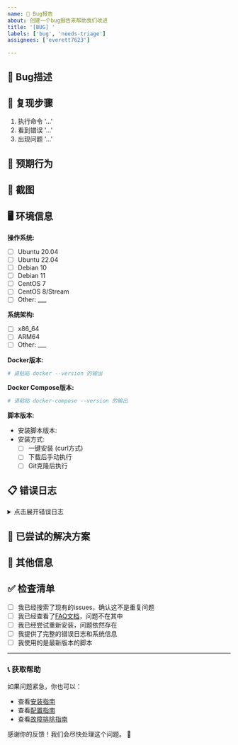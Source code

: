 ```yaml
---
name: 🐛 Bug报告
about: 创建一个bug报告来帮助我们改进
title: '[BUG] '
labels: ['bug', 'needs-triage']
assignees: ['everett7623']

---
```


## 🐛 Bug描述
<!-- 简洁明了地描述这个bug -->

## 🔄 复现步骤
<!-- 详细描述如何复现这个问题 -->
1. 执行命令 '...'
2. 看到错误 '...'
3. 出现问题 '...'

## 🎯 预期行为
<!-- 描述你期望发生什么 -->

## 📸 截图
<!-- 如果适用，添加截图来帮助解释你的问题 -->

## 🖥️ 环境信息
<!-- 请完整填写以下信息 -->

**操作系统:** 
- [ ] Ubuntu 20.04
- [ ] Ubuntu 22.04
- [ ] Debian 10
- [ ] Debian 11
- [ ] CentOS 7
- [ ] CentOS 8/Stream
- [ ] Other: ___

**系统架构:**
- [ ] x86_64
- [ ] ARM64
- [ ] Other: ___

**Docker版本:**
```bash
# 请粘贴 docker --version 的输出
```

**Docker Compose版本:**
```bash
# 请粘贴 docker-compose --version 的输出
```

**脚本版本:**
<!-- 请提供使用的脚本版本 -->
- 安装脚本版本: 
- 安装方式: 
  - [ ] 一键安装 (curl方式)
  - [ ] 下载后手动执行
  - [ ] Git克隆后执行

## 📋 错误日志
<!-- 请提供相关的错误日志 -->

<details>
<summary>点击展开错误日志</summary>

```bash
# 请在这里粘贴完整的错误日志
# 可以通过以下命令获取日志：
# 安装日志: /var/log/pt-docker-install.log (如果存在)
# Docker日志: docker-compose logs
# 系统日志: journalctl -u docker
```

</details>

## 🔧 已尝试的解决方案
<!-- 描述你已经尝试过的解决方案 -->

## 📝 其他信息
<!-- 添加任何其他有助于解决问题的信息 -->

## ✅ 检查清单
<!-- 请确认以下项目 -->
- [ ] 我已经搜索了现有的issues，确认这不是重复问题
- [ ] 我已经查看了[FAQ文档](../FAQ.md)，问题不在其中
- [ ] 我已经尝试重新安装，问题依然存在
- [ ] 我提供了完整的错误日志和系统信息
- [ ] 我使用的是最新版本的脚本

---

### 📞 获取帮助
如果问题紧急，你也可以：
- 查看[安装指南](../docs/installation.md)
- 查看[配置指南](../docs/configuration.md)
- 查看[故障排除指南](../docs/troubleshooting.md)

感谢你的反馈！我们会尽快处理这个问题。 🙏

